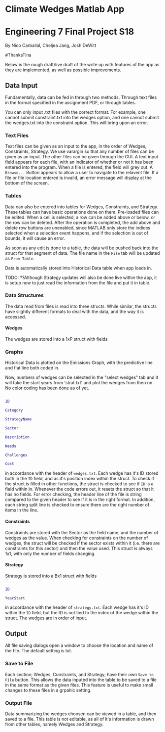 # Climate Wedges Matlab App

# Engineering 7 Final Project S18

By Nico Carballal, Cheljea Jang, Josh DeWitt

\#ThanksTina

Below is the rough draft/live draft of the write up with features of the app as they are implemented, as well as possible improvements.

## Data Input

Fundamentally, data can be fed in through two methods.  Through text files in the format specified in the assignment PDF, or through tables.

You can only input .txt files with the correct format. For example, one cannot submit constraint.txt into the wedges option, and one cannot submit the wedges.txt into the constraint option. This will bring upon an error.

### Text Files

Text files can be given as an input to the app, in the order of Wedges, Constraints, Strategy.  We use varargin so that any number of files can be given as an input.  The other files can be given through the GUI.  A text input field appears for each file, with an indicator of whether or not it has been entered into the program.  When a file is entered, the field will grey out.  A `Browse...` Button appears to allow a user to navigate to the relavent file.  If a file or file location entered is invalid, an error message will display at the bottom of the screen.


### Tables

Data can also be entered into tables for Wedges, Constraints, and Strategy.  These tables can have basic operations done on them.  Pre-loaded files can be edited.  When a cell is selected, a row can be added above or below, or the row can be deleted.  After the operation is completed, the add above and delete row buttons are unenabled, since MATLAB only store the indices selected when a selection event happens, and if the selection is out of bounds, it will cause an error.  

As soon as any edit is done to a table, the data will be pushed back into the struct for that segment of data.  The file name in the `File` tab will be updated as `From Table`.

Data is automatically stored into Historical Data table when app loads in.

TODO: ??Although Strategy updates will also be done live within the app, it is setup now to just read the information from the file and put it in table.


### Data Structures

The data read from files is read into three structs.  While similar, the structs have slightly different formats to deal with the data, and the way it is accessed.

#### Wedges

The wedges are stored into a 1xP struct with fields 

### Graphs

Historical Data is plotted on the Emissions Graph, with the predictive line and flat line both coded in. 

Now, numbers of wedges can be selected in the "select wedges" tab and it will take the start years from 'strat.txt' and plot the wedges from 
then on. No color coding has been done as of yet. 



```MATLAB

ID

Category

StrategyName

Sector

Description

Needs

Challenges

Cost

```

in accordance with the header of `wedges.txt`.  Each wedge has it's ID stored both in the `ID` field, and as it's position index within the struct.  To check if the struct is filled in other functions, the struct is checked to see if `ID` is a field within in.  Whenever the code errors out, it resets the struct so that it has no fields.  For error checking, the header line of the file is string compared to the given header to see if it is in the right format.  In addition, each string split line is checked to ensure there are the right number of items in the line.

#### Constraints

Constraints are stored with the Sector as the field name, and the number of wedges as the value.  When checking for constraints on the number of wedges, the struct will be checked if the sector exists within it (i.e. there are constraints for this sector) and then the value used.  This struct is always 1x1, with only the number of fields changing.

#### Strategy

Strategy is stored into a Bx1 struct with fields

```MATLAB

ID

YearStart

```

in accordance with the header of `strategy.txt`.  Each wedge has it's ID within the `ID` field, but the ID is not tied to the index of the wedge within the struct.  The wedges are in order of input.  


## Output

All file saving dialogs open a window to choose the location and name of the file.  The default setting is txt.

### Save to File

Each section; Wedges, Constraints, and Strategy; have their own `Save to File` button.  This allows the data inputed into the table to be saved to a file in the same format as the given files.  This feature is useful to make small changes to these files in a grpahic setting.

### Output File

Data summarizing the wedges choosen can be viewed in a table, and then saved to a file.  This table is not editable, as all of it's information is drawn from other tables, namely Wedges and Strategy.
